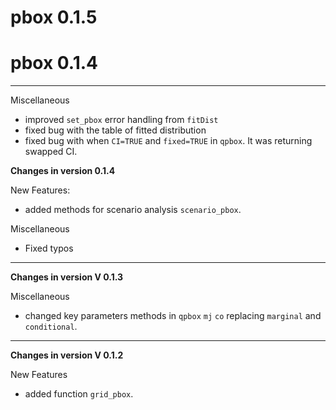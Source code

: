 # pbox 0.1.5

# pbox 0.1.4

------------------------------------------------------------------------
Miscellaneous

-   improved `set_pbox` error handling from `fitDist`
-   fixed bug with the table of fitted distribution
-   fixed bug with when `CI=TRUE` and `fixed=TRUE` in `qpbox`. It was returning swapped CI.


**Changes in version 0.1.4**

New Features:

-   added methods for scenario analysis `scenario_pbox`.

Miscellaneous

-   Fixed typos

------------------------------------------------------------------------

**Changes in version V 0.1.3**

Miscellaneous

-   changed key parameters methods in `qpbox` `mj` `co` replacing
    `marginal` and `conditional`.

------------------------------------------------------------------------

**Changes in version V 0.1.2**

New Features

-   added function `grid_pbox`.

